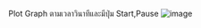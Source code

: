 Plot Graph ตามเวลาวินาทีและมีปุ่ม Start,Pause
![image](https://user-images.githubusercontent.com/81642936/129864632-33297f65-d4d6-421d-a097-52d6ee48f4a6.png)
